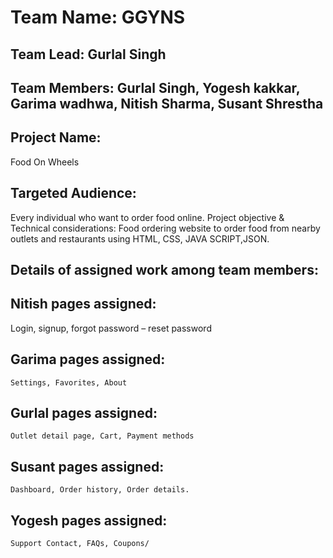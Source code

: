 # Team Name: GGYNS
## Team Lead: Gurlal Singh
## Team Members: Gurlal Singh, Yogesh kakkar, Garima wadhwa, Nitish Sharma, Susant Shrestha
## Project Name: 
Food On Wheels
## Targeted Audience:
Every individual who want to order food online.
Project objective & Technical considerations: 
Food ordering website to order food from nearby outlets and restaurants using HTML, CSS, JAVA SCRIPT,JSON.

## Details of assigned work among team members:

## Nitish pages assigned:
Login, signup, forgot password – reset password
## Garima pages assigned:
	Settings, Favorites, About
## Gurlal pages assigned:
	Outlet detail page, Cart, Payment methods
## Susant pages assigned:
	Dashboard, Order history, Order details.
## Yogesh pages assigned: 
	Support Contact, FAQs, Coupons/
